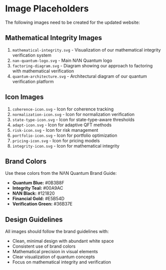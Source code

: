 # Image Placeholders

The following images need to be created for the updated website:

## Mathematical Integrity Images

1. `mathematical-integrity.svg` - Visualization of our mathematical integrity verification system
2. `nan-quantum-logo.svg` - Main NΛN Quantum logo
3. `factoring-diagram.svg` - Diagram showing our approach to factoring with mathematical verification
4. `quantum-architecture.svg` - Architectural diagram of our quantum verification platform

## Icon Images

1. `coherence-icon.svg` - Icon for coherence tracking
2. `normalization-icon.svg` - Icon for normalization verification
3. `state-type-icon.svg` - Icon for state-type-aware thresholds
4. `adapt-icon.svg` - Icon for adaptive QFT methods
5. `risk-icon.svg` - Icon for risk management
6. `portfolio-icon.svg` - Icon for portfolio optimization
7. `pricing-icon.svg` - Icon for pricing models
8. `integrity-icon.svg` - Icon for mathematical integrity

## Brand Colors

Use these colors from the NΛN Quantum Brand Guide:

- **Quantum Blue:** #0B3B8F
- **Integrity Teal:** #00A9AC
- **NΛN Black:** #121820
- **Financial Gold:** #E5B54D
- **Verification Green:** #36B37E

## Design Guidelines

All images should follow the brand guidelines with:
- Clean, minimal design with abundant white space
- Consistent use of brand colors
- Mathematical precision in visual elements
- Clear visualization of quantum concepts
- Focus on mathematical integrity and verification
